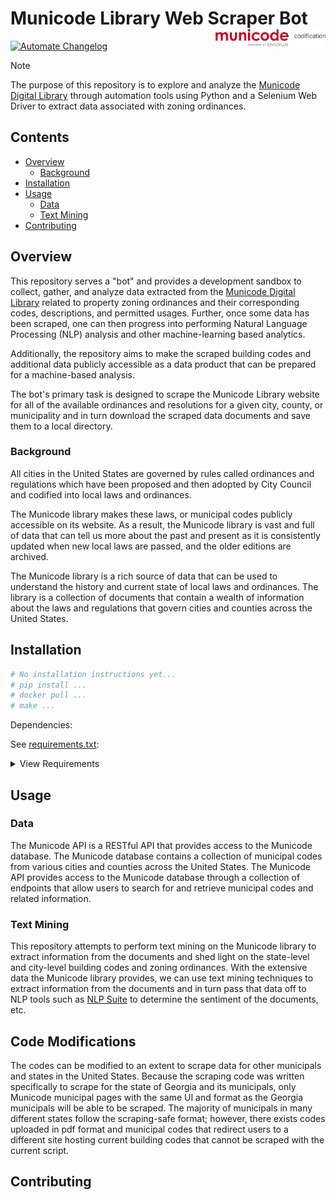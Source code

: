# Municode Library Web Scraper Bot <img src="docs/assets/logo_municode.png" height="35%" width="35%" align="right">

<!-- BADGES:START -->
[![Automate Changelog](https://github.com/noclocks/municode-scraper/actions/workflows/changelog.yml/badge.svg)](https://github.com/noclocks/municode-scraper/actions/workflows/changelog.yml)
<!-- BADGES:END -->

> [!NOTE]
> The purpose of this repository is to explore and analyze the [Municode Digital Library]() through automation tools using Python and a Selenium Web Driver to extract data associated with zoning ordinances.

## Contents

- [Overview](#overview)
  - [Background](#background)
- [Installation](#installation)
- [Usage](#usage)
  - [Data](#data)
  - [Text Mining](#text-mining)
- [Contributing](#contributing)

## Overview

This repository serves a "bot" and provides a development sandbox to collect, gather, and analyze data extracted from the [Municode Digital Library]() related to property zoning ordinances and their corresponding codes, descriptions, and permitted usages.
Further, once some data has been scraped, one can then progress into performing Natural Language Processing (NLP) analysis and other machine-learning based analytics.

Additionally, the repository aims to make the scraped building codes and additional data publicly accessible as a data product that can be prepared for a machine-based analysis.

The bot's primary task is designed to scrape the Municode Library website for all of the available ordinances and resolutions for a given city, county, or municipality and in turn download the scraped data documents and save them to a local directory.

### Background

All cities in the United States are governed by rules called ordinances and regulations which have been proposed and then adopted by City Council and codified into local laws and ordinances.

The Municode library makes these laws, or municipal codes publicly accessible on its website. As a result, the Municode library is vast and full of data that can tell us more about the past and present as it is consistently updated when new local laws are passed, and the older editions are archived.

The Municode library is a rich source of data that can be used to understand the history and current state of local laws and ordinances. The library is a collection of documents that contain a wealth of information about the laws and regulations that govern cities and counties across the United States.

## Installation

```bash
# No installation instructions yet...
# pip install ...
# docker pull ...
# make ...
```

Dependencies:

See [requirements.txt](requirements.txt):

<details><summary>View Requirements</summary>summary><p>

```python
adal==1.2.7
asttokens==2.4.1
attrs==23.2.0
azure-cognitiveservices-search-websearch==2.0.0
azure-common==1.1.28
azure-core==1.30.0
beautifulsoup4==4.12.3
certifi==2024.2.2
cffi==1.16.0
charset-normalizer==3.3.2
cryptography==42.0.2
decorator==5.1.1
exceptiongroup==1.2.0
executing==2.0.1
h11==0.14.0
idna==3.6
ipython==8.21.0
isodate==0.6.1
jedi==0.19.1
lxml==5.1.0
matplotlib-inline==0.1.6
msrest==0.7.1
msrestazure==0.6.4
numpy==1.26.4
oauthlib==3.2.2
outcome==1.3.0.post0
packaging==23.2
pandas==2.2.0
parso==0.8.3
pexpect==4.9.0
prompt-toolkit==3.0.43
ptyprocess==0.7.0
pure-eval==0.2.2
pycparser==2.21
Pygments==2.17.2
PyJWT==2.8.0
PySocks==1.7.1
python-dateutil==2.8.2
python-dotenv==1.0.1
pytz==2024.1
requests==2.31.0
requests-oauthlib==1.3.1
selenium==4.17.2
six==1.16.0
sniffio==1.3.0
sortedcontainers==2.4.0
soupsieve==2.5
stack-data==0.6.3
traitlets==5.14.1
trio==0.24.0
trio-websocket==0.11.1
typing_extensions==4.9.0
tzdata==2024.1
urllib3==2.2.0
wcwidth==0.2.13
webdriver-manager==4.0.1
wsproto==1.2.0
```

</p></summary></details>

## Usage

### Data

The Municode API is a RESTful API that provides access to the Municode database. The Municode database contains a collection of municipal codes from various cities and counties across the United States. The Municode API provides access to the Municode database through a collection of endpoints that allow users to search for and retrieve municipal codes and related information.

### Text Mining

This repository attempts to perform text mining on the Municode library to extract information from the documents and shed light on the state-level and city-level building codes and zoning ordinances. With the extensive data the
Municode library provides, we can use text mining techniques to extract information from the documents and in turn pass that data off to NLP tools such as [NLP Suite]() to determine the sentiment of the documents, etc.

## Code Modifications

The codes can be modified to an extent to scrape data for other municipals and states in the United States. Because the scraping code was written specifically to scrape for the state of Georgia and its municipals, only Municode municipal pages with the same UI and format as the Georgia municipals will be able to be scraped. The majority of municipals in many different states follow the scraping-safe format; however, there exists codes uploaded in pdf format and municipal codes that redirect users to a different site hosting current building codes that cannot be scraped with the current script.

## Contributing



